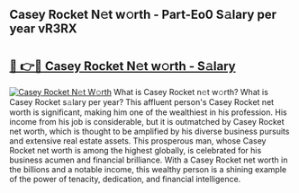 ## Casey Rocket N𝚎t w𝚘rth - Part-Eo0 S𝚊lary per year vR3RX

# <h2><a href="http://gc0kgv.nevu.top/?p=Casey+Rocket">🔗 👉🔴 Casey Rocket N𝚎t w𝚘rth - S𝚊lary</a></h2>

[![Casey Rocket N𝚎t W𝚘rth](https://i.imgur.com/Oavwk0R.jpeg)](http://gc0kgv.nevu.top/?p=Casey+Rocket)
What is Casey Rocket n𝚎t w𝚘rth? What is Casey Rocket s𝚊lary per year?
This affluent person's Casey Rocket net worth is significant, making him one of the wealthiest in his profession. His income from his job is considerable, but it is outmatched by Casey Rocket net worth, which is thought to be amplified by his diverse business pursuits and extensive real estate assets. This prosperous man, whose Casey Rocket net worth is among the highest globally, is celebrated for his business acumen and financial brilliance. With a Casey Rocket net worth in the billions and a notable income, this wealthy person is a shining example of the power of tenacity, dedication, and financial intelligence.
